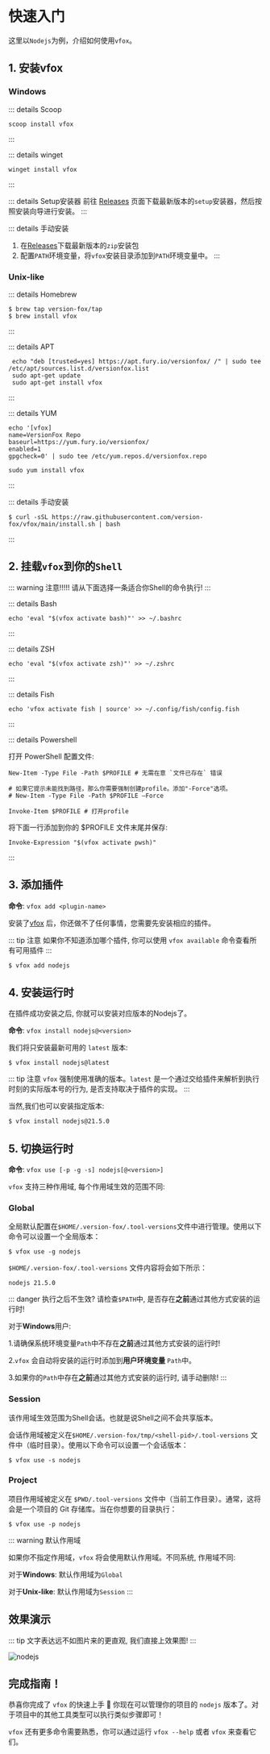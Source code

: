 # 快速入门

这里以`Nodejs`为例，介绍如何使用`vfox`。

## 1. 安装vfox

### Windows

::: details Scoop
```shell
scoop install vfox
```
:::

::: details winget
```shell
winget install vfox
```
:::

::: details Setup安装器
   前往 [Releases](https://github.com/version-fox/vfox/releases) 页面下载最新版本的`setup`安装器，然后按照安装向导进行安装。
:::

::: details 手动安装
   1. 在[Releases](https://github.com/version-fox/vfox/releases)下载最新版本的`zip`安装包
   2. 配置`PATH`环境变量，将`vfox`安装目录添加到`PATH`环境变量中。
:::

### Unix-like

::: details Homebrew
```shell
$ brew tap version-fox/tap
$ brew install vfox
```
:::

::: details APT
```shell
 echo "deb [trusted=yes] https://apt.fury.io/versionfox/ /" | sudo tee /etc/apt/sources.list.d/versionfox.list
 sudo apt-get update
 sudo apt-get install vfox
```
:::

::: details YUM
```shell
echo '[vfox]
name=VersionFox Repo
baseurl=https://yum.fury.io/versionfox/
enabled=1
gpgcheck=0' | sudo tee /etc/yum.repos.d/versionfox.repo

sudo yum install vfox
```
:::

::: details 手动安装
```shell
$ curl -sSL https://raw.githubusercontent.com/version-fox/vfox/main/install.sh | bash
```
:::

## 2. 挂载`vfox`到你的`Shell`

::: warning 注意!!!!!
请从下面选择一条适合你Shell的命令执行!
:::

::: details Bash
```shell
echo 'eval "$(vfox activate bash)"' >> ~/.bashrc
```
:::

::: details ZSH
```shell
echo 'eval "$(vfox activate zsh)"' >> ~/.zshrc
```
:::

::: details Fish
```shell
echo 'vfox activate fish | source' >> ~/.config/fish/config.fish
```
:::

::: details Powershell

打开 PowerShell 配置文件:

```shell
New-Item -Type File -Path $PROFILE # 无需在意 `文件已存在` 错误

# 如果它提示未能找到路径，那么你需要强制创建profile。添加"-Force"选项。
# New-Item -Type File -Path $PROFILE –Force

Invoke-Item $PROFILE # 打开profile
```

将下面一行添加到你的 $PROFILE 文件末尾并保存:

```shell
Invoke-Expression "$(vfox activate pwsh)"
```

:::

## 3. 添加插件

**命令**: `vfox add <plugin-name>`

安装了[vfox](https://github.com/version-fox/vfox)
后，你还做不了任何事情，您需要先安装相应的插件。

::: tip 注意
如果你不知道添加哪个插件, 你可以使用 `vfox available` 命令查看所有可用插件
:::

```bash 
$ vfox add nodejs
```

## 4. 安装运行时

在插件成功安装之后, 你就可以安装对应版本的Nodejs了。

**命令**: `vfox install nodejs@<version>`

我们将只安装最新可用的 `latest` 版本:

```
$ vfox install nodejs@latest
```

::: tip 注意
`vfox` 强制使用准确的版本。`latest` 是一个通过交给插件来解析到执行时刻的实际版本号的行为, 是否支持取决于插件的实现。
:::

当然,我们也可以安装指定版本:

```bash
$ vfox install nodejs@21.5.0
```

## 5. 切换运行时

**命令**: `vfox use [-p -g -s] nodejs[@<version>]`

`vfox` 支持三种作用域, 每个作用域生效的范围不同:

### Global

全局默认配置在`$HOME/.version-fox/.tool-versions`文件中进行管理。使用以下命令可以设置一个全局版本：

```shell
$ vfox use -g nodejs
```

`$HOME/.version-fox/.tool-versions` 文件内容将会如下所示：

```text
nodejs 21.5.0
```

::: danger 执行之后不生效?
请检查`$PATH`中, 是否存在**之前**通过其他方式安装的运行时!

对于**Windows**用户:

1.请确保系统环境变量`Path`中不存在**之前**通过其他方式安装的运行时!

2.`vfox` 会自动将安装的运行时添加到**用户环境变量** `Path`中。

3.如果你的`Path`中存在**之前**通过其他方式安装的运行时, 请手动删除!
:::

### Session

该作用域生效范围为Shell会话。也就是说Shell之间不会共享版本。

会话作用域被定义在`$HOME/.version-fox/tmp/<shell-pid>/.tool-versions` 文件中（临时目录）。使用以下命令可以设置一个会话版本：

```shell
$ vfox use -s nodejs
```

### Project

项目作用域被定义在 `$PWD/.tool-versions` 文件中（当前工作目录）。通常，这将会是一个项目的 Git 存储库。当在你想要的目录执行：

```shell
$ vfox use -p nodejs
```

::: warning 默认作用域

如果你不指定作用域，`vfox` 将会使用默认作用域。不同系统, 作用域不同:

对于**Windows**: 默认作用域为`Global`

对于**Unix-like**: 默认作用域为`Session`
:::

## 效果演示

::: tip
文字表达远不如图片来的更直观, 我们直接上效果图!
:::

![nodejs](/demo-full.gif)

## 完成指南！

恭喜你完成了 `vfox` 的快速上手 🎉 你现在可以管理你的项目的 `nodejs` 版本了。对于项目中的其他工具类型可以执行类似步骤即可！

`vfox` 还有更多命令需要熟悉，你可以通过运行 `vfox --help` 或者 `vfox` 来查看它们。
